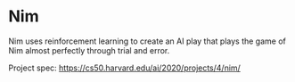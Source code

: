 # Nim

Nim uses reinforcement learning to create an AI play that plays the game of Nim almost perfectly through trial and error.

Project spec: https://cs50.harvard.edu/ai/2020/projects/4/nim/
